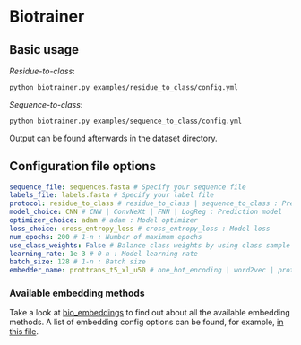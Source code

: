 # Biotrainer

## Basic usage

*Residue-to-class*:
```bash
python biotrainer.py examples/residue_to_class/config.yml
```

*Sequence-to-class*:
```bash
python biotrainer.py examples/sequence_to_class/config.yml
```

Output can be found afterwards in the dataset directory.

## Configuration file options

```yaml
sequence_file: sequences.fasta # Specify your sequence file
labels_file: labels.fasta # Specify your label file
protocol: residue_to_class # residue_to_class | sequence_to_class : Prediction method
model_choice: CNN # CNN | ConvNeXt | FNN | LogReg : Prediction model 
optimizer_choice: adam # adam : Model optimizer
loss_choice: cross_entropy_loss # cross_entropy_loss : Model loss 
num_epochs: 200 # 1-n : Number of maximum epochs
use_class_weights: False # Balance class weights by using class sample size in the given dataset
learning_rate: 1e-3 # 0-n : Model learning rate
batch_size: 128 # 1-n : Batch size
embedder_name: prottrans_t5_xl_u50 # one_hot_encoding | word2vec | prottrans_t5_xl_u50 | ... : Sequence embedding method (see below)
```

### Available embedding methods
Take a look at [bio_embeddings](https://github.com/sacdallago/bio_embeddings/) to find out about all the available
embedding methods. 
A list of embedding config options can be found, for example, [in this file](https://github.com/sacdallago/bio_embeddings/blob/develop/bio_embeddings/embed/pipeline.py). 
